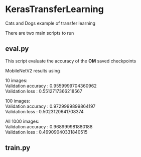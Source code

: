 # KerasTransferLearning
Cats and Dogs example of transfer learning

There are two main scripts to run

## eval.py
This script evaluate the accuracy of the **OM** saved checkpoints

MobileNetV2 results using 

10 images:<br/>
Validation accuracy : 0.9559999704360962<br/>
Validation loss : 0.5512717366218567<br/>

100 images:<br/>
Validation accuracy : 0.9729999899864197<br/>
Validation loss : 0.5023120641708374<br/>

All 1000 images:<br/>
Validation accuracy : 0.968999981880188<br/>
Validation loss : 0.49909040331840515<br/>

## train.py
